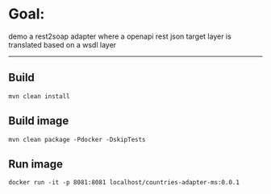 # Goal: 
demo a rest2soap adapter where a openapi rest json target layer is translated based on a wsdl layer


---
## Build
`mvn clean install`

## Build image
`mvn clean package -Pdocker -DskipTests`

## Run image
`docker run -it -p 8081:8081 localhost/countries-adapter-ms:0.0.1`
